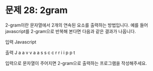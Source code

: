 # 문제 28: 2gram

2-gram이란 문자열에서 2개의 연속된 요소를 출력하는 방법입니다. 예를 들어 javascript를 2-gram으로 반복해 본다면 다음과 같은 결과가 나옵니다.

입력
Javascript

출력
J a
a v
v a
a s
s c
c r
r i
i p
p t

입력으로 문자열이 주어지면 2-gram으로 출력하는 프로그램을 작성해주세요.


